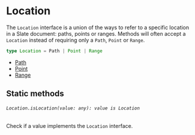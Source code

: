 # Location

The `Location` interface is a union of the ways to refer to a specific location in a Slate document: paths, points or ranges. Methods will often accept a `Location` instead of requiring only a `Path`, `Point` or `Range`.

```typescript
type Location = Path | Point | Range
```

- [Path](./api/path.md)
- [Point](./api/point.md)
- [Range](./api/range.md)

## Static methods

###### `Location.isLocation(value: any): value is Location`

Check if a value implements the `Location` interface.
